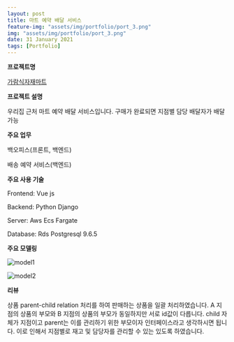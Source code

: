 ```yaml
---
layout: post
title: 마트 예약 배달 서비스
feature-img: "assets/img/portfolio/port_3.png"
img: "assets/img/portfolio/port_3.png"
date: 31 January 2021
tags: [Portfolio]
---
```


**프로젝트명**

[가람식자재마트](https://garamfood.net)

**프로젝트 설명**

우리집 근처 마트 예약 배달 서비스입니다. 구매가 완료되면 지점별 담당 배달자가 배달 가능 

**주요 업무** 

백오피스(프론트, 백엔드)

배송 예약 서비스(백엔드)

**주요 사용 기술**

Frontend: Vue js

Backend: Python Django

Server: Aws Ecs Fargate

Database: Rds Postgresql 9.6.5

**주요 모델링**

![model1](https://user-images.githubusercontent.com/46810003/106386637-446ebc80-6419-11eb-8fa1-bf92d7fdbd6a.png)

![model2](https://user-images.githubusercontent.com/46810003/106386665-69fbc600-6419-11eb-88e5-8a9e20840be9.png)


**리뷰**

상품 parent-child relation 처리를 하여 판매하는 상품을 일괄 처리하였습니다. 
A 지점의 상품의 부모와 B 지점의 상품의 부모가 동일하지만 서로 id값이 다릅니다.
child 자체가 지점이고 parent는 이를 관리하기 위한 부모이자 인터페이스라고 생각하시면 됩니다. 
이로 인해서 지점별로 재고 및 담당자를 관리할 수 있는 있도록 하였습니다.

<!--이번 프로젝트를 하며 일전에 잘 다루지 않았던 통계 관련해서 쿼리를 짤 일이 많아서 어려움이 있었습니다.
단일 상품과 옵션 상품별로 통계를 내야하는 상황이었습니다.-->   